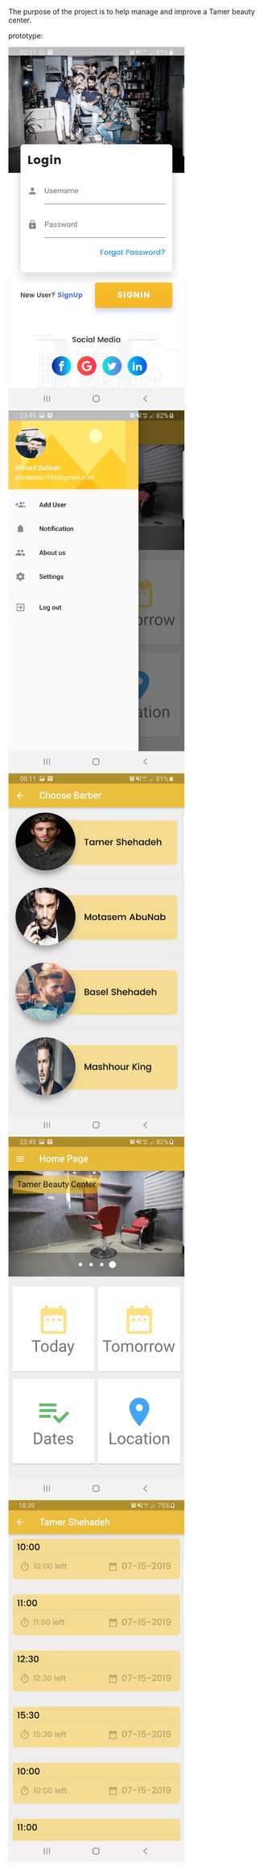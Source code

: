 The purpose of the project is to help manage and improve a Tamer beauty center.

prototype:

<img src="Screenshots/image1.jpg" alt="drawing" width="350"/>
<img src="Screenshots/image2.jpg" alt="drawing" width="350"/>
<img src="Screenshots/image3.jpg" alt="drawing" width="350"/>
<img src="Screenshots/image4.jpg" alt="drawing" width="350"/>
<img src="Screenshots/image5.jpg" alt="drawing" width="350"/>









